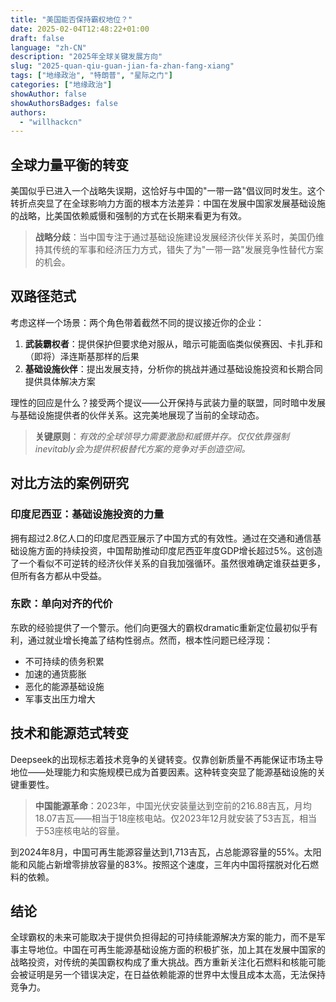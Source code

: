 ```yaml
---
title: "美国能否保持霸权地位？"
date: 2025-02-04T12:48:22+01:00
draft: false
language: "zh-CN"
description: "2025年全球关键发展方向"
slug: "2025-quan-qiu-guan-jian-fa-zhan-fang-xiang"
tags: ["地缘政治", "特朗普", "星际之门"]
categories: ["地缘政治"]
showAuthor: false
showAuthorsBadges: false
authors:
  - "willhackcn"
---
```


## 全球力量平衡的转变

美国似乎已进入一个战略失误期，这恰好与中国的"一带一路"倡议同时发生。这个转折点突显了在全球影响力方面的根本方法差异：中国在发展中国家发展基础设施的战略，比美国依赖威慑和强制的方式在长期来看更为有效。

> **战略分歧**：当中国专注于通过基础设施建设发展经济伙伴关系时，美国仍维持其传统的军事和经济压力方式，错失了为"一带一路"发展竞争性替代方案的机会。

## 双路径范式

考虑这样一个场景：两个角色带着截然不同的提议接近你的企业：

1. **武装霸权者**：提供保护但要求绝对服从，暗示可能面临类似侯赛因、卡扎菲和（即将）泽连斯基那样的后果
2. **基础设施伙伴**：提出发展支持，分析你的挑战并通过基础设施投资和长期合同提供具体解决方案

理性的回应是什么？接受两个提议——公开保持与武装力量的联盟，同时暗中发展与基础设施提供者的伙伴关系。这完美地展现了当前的全球动态。

> **关键原则**：*有效的全球领导力需要激励和威慑并存。仅仅依靠强制inevitably会为提供积极替代方案的竞争对手创造空间。*

## 对比方法的案例研究

### 印度尼西亚：基础设施投资的力量
拥有超过2.8亿人口的印度尼西亚展示了中国方式的有效性。通过在交通和通信基础设施方面的持续投资，中国帮助推动印度尼西亚年度GDP增长超过5%。这创造了一个看似不可逆转的经济伙伴关系的自我加强循环。虽然很难确定谁获益更多，但所有各方都从中受益。

### 东欧：单向对齐的代价
东欧的经验提供了一个警示。他们向更强大的霸权dramatic重新定位最初似乎有利，通过就业增长掩盖了结构性弱点。然而，根本性问题已经浮现：

- 不可持续的债务积累
- 加速的通货膨胀
- 恶化的能源基础设施
- 军事支出压力增大

## 技术和能源范式转变

Deepseek的出现标志着技术竞争的关键转变。仅靠创新质量不再能保证市场主导地位——处理能力和实施规模已成为首要因素。这种转变突显了能源基础设施的关键重要性。

> **中国能源革命**：2023年，中国光伏安装量达到空前的216.88吉瓦，月均18.07吉瓦——相当于18座核电站。仅2023年12月就安装了53吉瓦，相当于53座核电站的容量。

到2024年8月，中国可再生能源容量达到1,713吉瓦，占总能源容量的55%。太阳能和风能占新增零排放容量的83%。按照这个速度，三年内中国将摆脱对化石燃料的依赖。

## 结论

全球霸权的未来可能取决于提供负担得起的可持续能源解决方案的能力，而不是军事主导地位。中国在可再生能源基础设施方面的积极扩张，加上其在发展中国家的战略投资，对传统的美国霸权构成了重大挑战。西方重新关注化石燃料和核能可能会被证明是另一个错误决定，在日益依赖能源的世界中太慢且成本太高，无法保持竞争力。